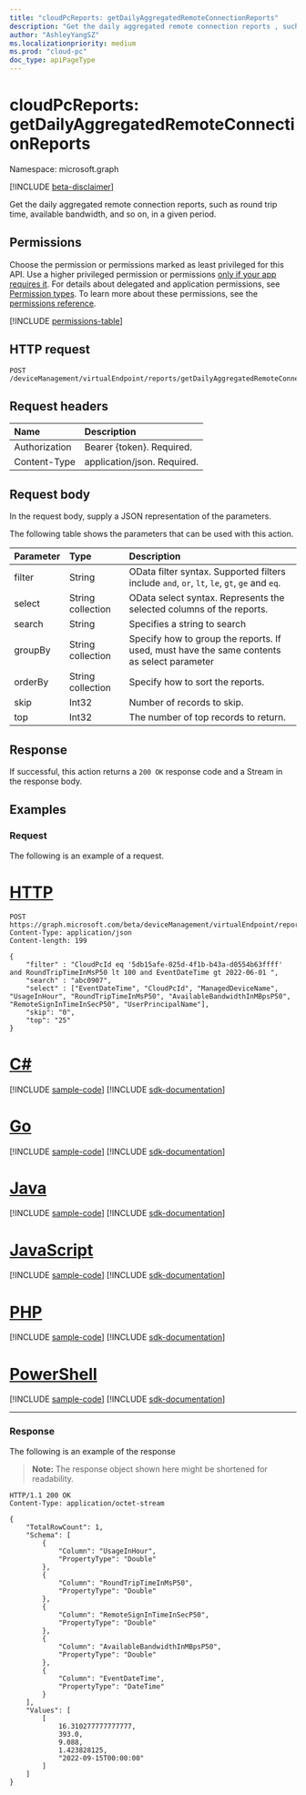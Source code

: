 ```yaml
---
title: "cloudPcReports: getDailyAggregatedRemoteConnectionReports"
description: "Get the daily aggregated remote connection reports , such as round trip time, available bandwidth, and so on, in a given period."
author: "AshleyYangSZ"
ms.localizationpriority: medium
ms.prod: "cloud-pc"
doc_type: apiPageType
---
```


# cloudPcReports: getDailyAggregatedRemoteConnectionReports
Namespace: microsoft.graph

[!INCLUDE [beta-disclaimer](../../includes/beta-disclaimer.md)]

Get the daily aggregated remote connection reports, such as round trip time, available bandwidth, and so on, in a given period.

## Permissions
Choose the permission or permissions marked as least privileged for this API. Use a higher privileged permission or permissions [only if your app requires it](/graph/permissions-overview#best-practices-for-using-microsoft-graph-permissions). For details about delegated and application permissions, see [Permission types](/graph/permissions-overview#permission-types). To learn more about these permissions, see the [permissions reference](/graph/permissions-reference).

<!-- { "blockType": "permissions", "name": "cloudpcreports_getdailyaggregatedremoteconnectionreports" } -->
[!INCLUDE [permissions-table](../includes/permissions/cloudpcreports-getdailyaggregatedremoteconnectionreports-permissions.md)]

## HTTP request

<!-- {
  "blockType": "ignored"
}
-->
``` http
POST /deviceManagement/virtualEndpoint/reports/getDailyAggregatedRemoteConnectionReports
```

## Request headers
|Name|Description|
|:---|:---|
|Authorization|Bearer {token}. Required.|
|Content-Type|application/json. Required.|

## Request body
In the request body, supply a JSON representation of the parameters.

The following table shows the parameters that can be used with this action.

|Parameter|Type|Description|
|:---|:---|:---|
|filter|String|OData filter syntax. Supported filters include `and`, `or`, `lt`, `le`, `gt`, `ge` and `eq`.|
|select|String collection|OData select syntax. Represents the selected columns of the reports. |
|search|String|Specifies a string to search|
|groupBy|String collection|Specify how to group the reports. If used, must have the same contents as select parameter|
|orderBy|String collection|Specify how to sort the reports.|
|skip|Int32|Number of records to skip.|
|top|Int32|The number of top records to return.|



## Response

If successful, this action returns a `200 OK` response code and a Stream in the response body.

## Examples

### Request
The following is an example of a request.

# [HTTP](#tab/http)
<!-- {
  "blockType": "request",
  "name": "cloudpcreportsthis.getdailyaggregatedremoteconnectionreports"
}
-->
``` http
POST https://graph.microsoft.com/beta/deviceManagement/virtualEndpoint/reports/getDailyAggregatedRemoteConnectionReports
Content-Type: application/json
Content-length: 199

{
    "filter" : "CloudPcId eq '5db15afe-025d-4f1b-b43a-d0554b63ffff' and RoundTripTimeInMsP50 lt 100 and EventDateTime gt 2022-06-01 ", 
    "search" : "abc0907", 
    "select" : ["EventDateTime", "CloudPcId", "ManagedDeviceName", "UsageInHour", "RoundTripTimeInMsP50", "AvailableBandwidthInMBpsP50", "RemoteSignInTimeInSecP50", "UserPrincipalName"],
    "skip": "0",
    "top": "25"
}
```

# [C#](#tab/csharp)
[!INCLUDE [sample-code](../includes/snippets/csharp/cloudpcreportsthisgetdailyaggregatedremoteconnectionreports-csharp-snippets.md)]
[!INCLUDE [sdk-documentation](../includes/snippets/snippets-sdk-documentation-link.md)]

# [Go](#tab/go)
[!INCLUDE [sample-code](../includes/snippets/go/cloudpcreportsthisgetdailyaggregatedremoteconnectionreports-go-snippets.md)]
[!INCLUDE [sdk-documentation](../includes/snippets/snippets-sdk-documentation-link.md)]

# [Java](#tab/java)
[!INCLUDE [sample-code](../includes/snippets/java/cloudpcreportsthisgetdailyaggregatedremoteconnectionreports-java-snippets.md)]
[!INCLUDE [sdk-documentation](../includes/snippets/snippets-sdk-documentation-link.md)]

# [JavaScript](#tab/javascript)
[!INCLUDE [sample-code](../includes/snippets/javascript/cloudpcreportsthisgetdailyaggregatedremoteconnectionreports-javascript-snippets.md)]
[!INCLUDE [sdk-documentation](../includes/snippets/snippets-sdk-documentation-link.md)]

# [PHP](#tab/php)
[!INCLUDE [sample-code](../includes/snippets/php/cloudpcreportsthisgetdailyaggregatedremoteconnectionreports-php-snippets.md)]
[!INCLUDE [sdk-documentation](../includes/snippets/snippets-sdk-documentation-link.md)]

# [PowerShell](#tab/powershell)
[!INCLUDE [sample-code](../includes/snippets/powershell/cloudpcreportsthisgetdailyaggregatedremoteconnectionreports-powershell-snippets.md)]
[!INCLUDE [sdk-documentation](../includes/snippets/snippets-sdk-documentation-link.md)]

---

### Response
The following is an example of the response
>**Note:** The response object shown here might be shortened for readability.
<!-- {
  "blockType": "response",
  "truncated": true,
  "@odata.type": "Edm.Stream"
}
-->
``` http
HTTP/1.1 200 OK
Content-Type: application/octet-stream

{
    "TotalRowCount": 1,
    "Schema": [
        {
            "Column": "UsageInHour",
            "PropertyType": "Double"
        },
        {
            "Column": "RoundTripTimeInMsP50",
            "PropertyType": "Double"
        },
        {
            "Column": "RemoteSignInTimeInSecP50",
            "PropertyType": "Double"
        },
        {
            "Column": "AvailableBandwidthInMBpsP50",
            "PropertyType": "Double"
        },
        {
            "Column": "EventDateTime",
            "PropertyType": "DateTime"
        }
    ],
    "Values": [
        [
            16.310277777777777,
            393.0,
            9.088,
            1.423828125,
            "2022-09-15T00:00:00"
        ]
    ]
}
```

